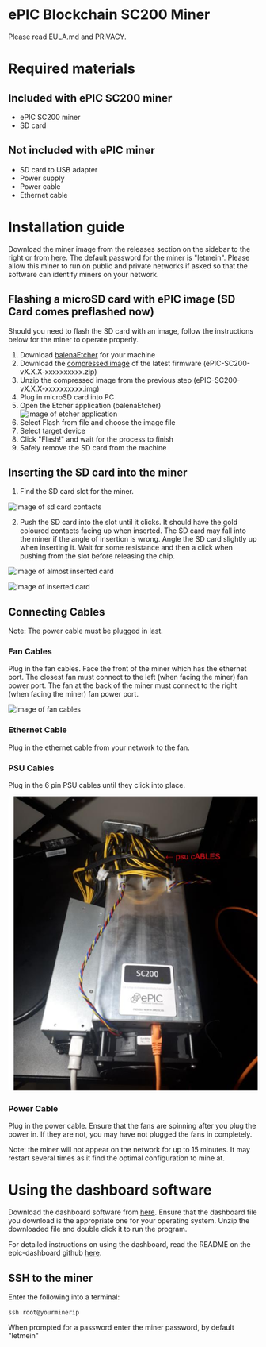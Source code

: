 # ePIC Blockchain SC200 Miner

Please read EULA.md and PRIVACY.

# Required materials

## Included with ePIC SC200 miner

* ePIC SC200 miner
* SD card

## Not included with ePIC miner

* SD card to USB adapter
* Power supply
* Power cable
* Ethernet cable

# Installation guide

Download the miner image from the releases section on the sidebar to the right or from [here](https://github.com/epicblockchain/epic-miner/releases/).
The default password for the miner is "letmein". Please allow this miner to run on public and private networks if asked so that the software can identify miners on your network.

## Flashing a microSD card with ePIC image (SD Card comes preflashed now)

Should you need to flash the SD card with an image, follow the instructions below for the miner to operate properly.

1. Download [balenaEtcher](https://www.balena.io/etcher/) for your machine
2. Download the [compressed image](https://github.com/epicblockchain/epic-miner/releases) of the latest firmware (ePIC-SC200-vX.X.X-xxxxxxxxxx.zip)
3. Unzip the compressed image from the previous step (ePIC-SC200-vX.X.X-xxxxxxxxxx.img)
4. Plug in microSD card into PC
5. Open the Etcher application (balenaEtcher)
![image of etcher application](images/balena.png)
6. Select Flash from file and choose the image file
7. Select target device
8. Click "Flash!" and wait for the process to finish
9. Safely remove the SD card from the machine

## Inserting the SD card into the miner

1. Find the SD card slot for the miner.

![image of sd card contacts](images/sd_card_contacts.jpg)

2. Push the SD card into the slot until it clicks. It should have the gold coloured contacts facing up when inserted. The SD card may fall into the miner if the angle of insertion is wrong. Angle the SD card slightly up when inserting it. Wait for some resistance and then a click when pushing from the slot before releasing the chip.

![image of almost inserted card](images/sd_card_almost_inserted.jpg)

![image of inserted card](images/sd_card_inserted.jpg)

## Connecting Cables

Note: The power cable must be plugged in last.

### Fan Cables

Plug in the fan cables. Face the front of the miner which has the ethernet port. The closest fan must connect to the left (when facing the miner) fan power port. The fan at the back of the miner must connect to the right (when facing the miner) fan power port.

![image of fan cables](images/fan_cables.jpg)

### Ethernet Cable

Plug in the ethernet cable from your network to the fan.

### PSU Cables

Plug in the 6 pin PSU cables until they click into place.

![image_of_psu_cables_plugged_in](images/psu_cables.png)

### Power Cable

Plug in the power cable. Ensure that the fans are spinning after you plug the power in. If they are not, you may have not plugged the fans in completely.

Note: the miner will not appear on the network for up to 15 minutes. It may restart several times as it find the optimal configuration to mine at.

# Using the dashboard software

Download the dashboard software from [here](https://github.com/epicblockchain/epic-dashboard/releases/). Ensure that the dashboard file you download is the appropriate one for your operating system.
Unzip the downloaded file and double click it to run the program.

For detailed instructions on using the dashboard, read the README on the epic-dashboard github [here](https://github.com/epicblockchain/epic-dashboard/#Usage).

## SSH to the miner
Enter the following into a terminal:
```
ssh root@yourminerip
```
When prompted for a password enter the miner password, by default "letmein"
